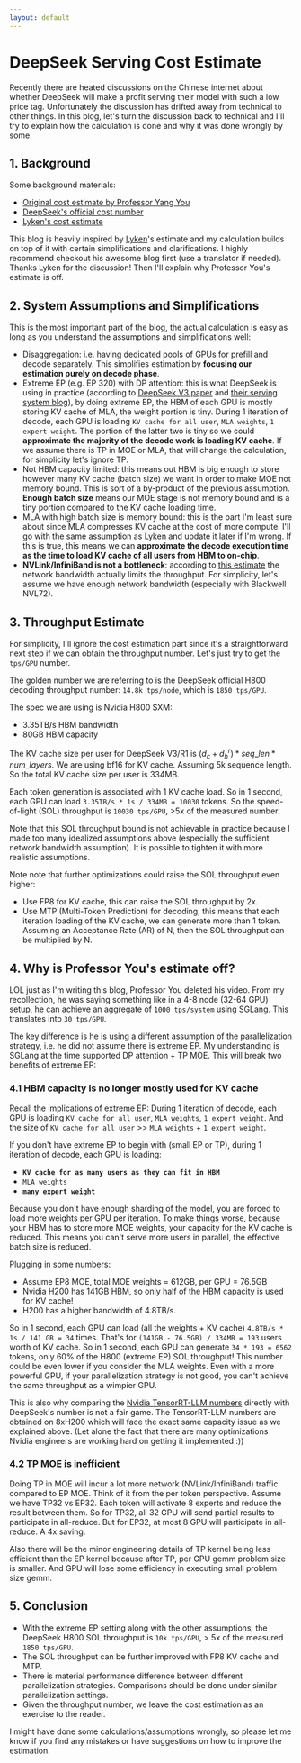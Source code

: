 ```yaml
---
layout: default
---
```


# DeepSeek Serving Cost Estimate

Recently there are heated discussions on the Chinese internet about whether DeepSeek will make a profit serving their model with such a low price tag. Unfortunately the discussion has drifted away from technical to other things. In this blog, let's turn the discussion back to technical and I'll try to explain how the calculation is done and why it was done wrongly by some.

## 1. Background

Some background materials: 
- [Original cost estimate by Professor Yang You](http://xhslink.com/a/eXuUY2P6VpU6)
- [DeepSeek's official cost number](https://github.com/deepseek-ai/open-infra-index/blob/main/202502OpenSourceWeek/day_6_one_more_thing_deepseekV3R1_inference_system_overview.md)
- [Lyken's cost estimate](https://zhuanlan.zhihu.com/p/23282743306?utm_psn=1879469595716470338)

This blog is heavily inspired by [Lyken](https://lzhu.me/)'s estimate and my calculation builds on top of it with certain simplifications and clarifications. I highly recommend checkout his awesome blog first (use a translator if needed). Thanks Lyken for the discussion! Then I'll explain why Professor You's estimate is off.

## 2. System Assumptions and Simplifications

This is the most important part of the blog, the actual calculation is easy as long as you understand the assumptions and simplifications well:
- Disaggregation: i.e. having dedicated pools of GPUs for prefill and decode separately. This simplifies estimation by **focusing our estimation purely on decode phase**.
- Extreme EP (e.g. EP 320) with DP attention: this is what DeepSeek is using in practice (according to [DeepSeek V3 paper](https://arxiv.org/pdf/2412.19437) and [their serving system blog](https://github.com/deepseek-ai/open-infra-index/blob/main/202502OpenSourceWeek/day_6_one_more_thing_deepseekV3R1_inference_system_overview.md)), by doing extreme EP, the HBM of each GPU is mostly storing KV cache of MLA, the weight portion is tiny. During 1 iteration of decode, each GPU is loading `KV cache for all user`, `MLA weights`, `1 expert weight`. The portion of the latter two is tiny so we could **approximate the majority of the decode work is loading KV cache**. If we assume there is TP in MOE or MLA, that will change the calculation, for simplicity let's ignore TP.
- Not HBM capacity limited: this means out HBM is big enough to store however many KV cache (batch size) we want in order to make MOE not memory bound. This is sort of a by-product of the previous assumption. **Enough batch size** means our MOE stage is not memory bound and is a tiny portion compared to the KV cache loading time.
- MLA with high batch size is memory bound: this is the part I'm least sure about since MLA compresses KV cache at the cost of more compute. I'll go with the same assumption as Lyken and update it later if I'm wrong. If this is true, this means we can **approximate the decode execution time as the time to load KV cache of all users from HBM to on-chip**.
- **NVLink/InfiniBand is not a bottleneck**: according to [this estimate](https://zhuanlan.zhihu.com/p/27292649125?utm_psn=1879469993151944398) the network bandwidth actually limits the throughput. For simplicity, let's assume we have enough network bandwidth (especially with Blackwell NVL72).


## 3. Throughput Estimate

For simplicity, I'll ignore the cost estimation part since it's a straightforward next step if we can obtain the throughput number. Let's just try to get the `tps/GPU` number.

The golden number we are referring to is the DeepSeek official H800 decoding throughput number: `14.8k tps/node`, which is `1850 tps/GPU`.

The spec we are using is Nvidia H800 SXM:
- 3.35TB/s HBM bandwidth
- 80GB HBM capacity

The KV cache size per user for DeepSeek V3/R1 is $(d_c + d_h^r) * seq\_len * num\_layers$. We are using bf16 for KV cache. Assuming 5k sequence length. So the total KV cache size per user is 334MB.

Each token generation is associated with 1 KV cache load. So in 1 second, each GPU can load `3.35TB/s * 1s / 334MB = 10030` tokens. So the speed-of-light (SOL) throughput is `10030 tps/GPU`, >5x of the measured number.

Note that this SOL throughput bound is not achievable in practice because I made too many idealized assumptions above (especially the sufficient network bandwidth assumption). It is possible to tighten it with more realistic assumptions.

Note note that further optimizations could raise the SOL throughput even higher:
- Use FP8 for KV cache, this can raise the SOL throughput by 2x.
- Use MTP (Multi-Token Prediction) for decoding, this means that each iteration loading of the KV cache, we can generate more than 1 token. Assuming an Acceptance Rate (AR) of N, then the SOL throughput can be multiplied by N.

## 4. Why is Professor You's estimate off?

LOL just as I'm writing this blog, Professor You deleted his video. From my recollection, he was saying something like in a 4-8 node (32-64 GPU) setup, he can achieve an aggregate of `1000 tps/system` using SGLang. This translates into `30 tps/GPU`.

The key difference is he is using a different assumption of the parallelization strategy, i.e. he did not assume there is extreme EP. My understanding is SGLang at the time supported DP attention + TP MOE. This will break two benefits of extreme EP:

### 4.1 HBM capacity is no longer mostly used for KV cache

Recall the implications of extreme EP: During 1 iteration of decode, each GPU is loading `KV cache for all user`, `MLA weights`, `1 expert weight`. And the size of `KV cache for all user` >> `MLA weights` + `1 expert weight`.

If you don't have extreme EP to begin with (small EP or TP), during 1 iteration of decode, each GPU is loading:
- **`KV cache for as many users as they can fit in HBM`**
- `MLA weights`
- **`many expert weight`**

Because you don't have enough sharding of the model, you are forced to load more weights per GPU per iteration. To make things worse, because your HBM has to store more MOE weights, your capacity for the KV cache is reduced. This means you can't serve more users in parallel, the effective batch size is reduced.

Plugging in some numbers:
- Assume EP8 MOE, total MOE weights = 612GB, per GPU = 76.5GB
- Nvidia H200 has 141GB HBM, so only half of the HBM capacity is used for KV cache!
- H200 has a higher bandwidth of 4.8TB/s.

So in 1 second, each GPU can load (all the weights + KV cache) `4.8TB/s * 1s / 141 GB = 34` times. That's for `(141GB - 76.5GB) / 334MB = 193` users worth of KV cache. So in 1 second, each GPU can generate `34 * 193 = 6562` tokens, only 60% of the H800 (extreme EP) SOL throughput! This number could be even lower if you consider the MLA weights. Even with a more powerful GPU, if your parallelization strategy is not good, you can't achieve the same throughput as a wimpier GPU.

This is also why comparing the [Nvidia TensorRT-LLM numbers](https://github.com/NVIDIA/TensorRT-LLM/blob/main/docs/source/media/r1-perf.jpeg) directly with DeepSeek's number is not a fair game. The TensorRT-LLM numbers are obtained on 8xH200 which will face the exact same capacity issue as we explained above. (Let alone the fact that there are many optimizations Nvidia engineers are working hard on getting it implemented :))

### 4.2 TP MOE is inefficient

Doing TP in MOE will incur a lot more network (NVLink/InfiniBand) traffic compared to EP MOE. Think of it from the per token perspective. Assume we have TP32 vs EP32. Each token will activate 8 experts and reduce the result between them. So for TP32, all 32 GPU will send partial results to participate in all-reduce. But for EP32, at most 8 GPU will participate in all-reduce. A 4x saving.

Also there will be the minor engineering details of TP kernel being less efficient than the EP kernel because after TP, per GPU gemm problem size is smaller. And GPU will lose some efficiency in executing small problem size gemm.

## 5. Conclusion

- With the extreme EP setting along with the other assumptions, the DeepSeek H800 SOL throughput is `10k tps/GPU`, > 5x of the measured `1850 tps/GPU`.
- The SOL throughput can be further improved with FP8 KV cache and MTP.
- There is material performance difference between different parallelization strategies. Comparisons should be done under similar parallelization settings.
- Given the throughput number, we leave the cost estimation as an exercise to the reader.

I might have done some calculations/assumptions wrongly, so please let me know if you find any mistakes or have suggestions on how to improve the estimation.
